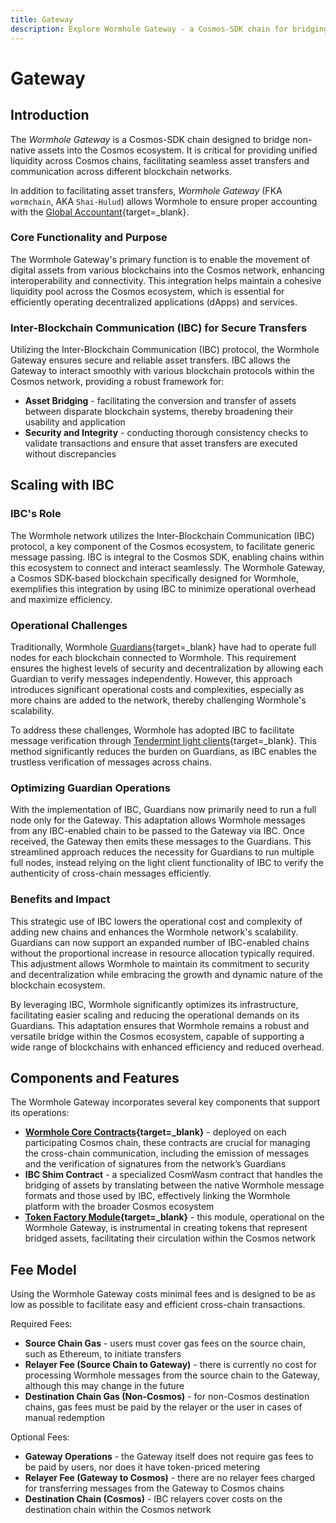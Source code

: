 ```yaml
---
title: Gateway
description: Explore Wormhole Gateway - a Cosmos-SDK chain for bridging assets into Cosmos, enhancing liquidity and cross-chain communication with IBC integration.
---
```


# Gateway 

## Introduction 

The _Wormhole Gateway_ is a Cosmos-SDK chain designed to bridge non-native assets into the Cosmos ecosystem. It is critical for providing unified liquidity across Cosmos chains, facilitating seamless asset transfers and communication across different blockchain networks.

In addition to facilitating asset transfers, _Wormhole Gateway_ (FKA `wormchain`, AKA `Shai-Hulud`) allows Wormhole to ensure proper accounting with the [Global Accountant](https://github.com/wormhole-foundation/wormhole/blob/main/whitepapers/0011_accountant.md){target=\_blank}. 


### Core Functionality and Purpose

The Wormhole Gateway's primary function is to enable the movement of digital assets from various blockchains into the Cosmos network, enhancing interoperability and connectivity. This integration helps maintain a cohesive liquidity pool across the Cosmos ecosystem, which is essential for efficiently operating decentralized applications (dApps) and services.

### Inter-Blockchain Communication (IBC) for Secure Transfers

Utilizing the Inter-Blockchain Communication (IBC) protocol, the Wormhole Gateway ensures secure and reliable asset transfers. IBC allows the Gateway to interact smoothly with various blockchain protocols within the Cosmos network, providing a robust framework for:

- **Asset Bridging** - facilitating the conversion and transfer of assets between disparate blockchain systems, thereby broadening their usability and application
- **Security and Integrity** - conducting thorough consistency checks to validate transactions and ensure that asset transfers are executed without discrepancies

## Scaling with IBC

### IBC's Role

The Wormhole network utilizes the Inter-Blockchain Communication (IBC) protocol, a key component of the Cosmos ecosystem, to facilitate generic message passing. IBC is integral to the Cosmos SDK, enabling chains within this ecosystem to connect and interact seamlessly. The Wormhole Gateway, a Cosmos SDK-based blockchain specifically designed for Wormhole, exemplifies this integration by using IBC to minimize operational overhead and maximize efficiency.

### Operational Challenges

Traditionally, Wormhole [Guardians](/learn/infrastructure/guardians/){target=\_blank} have had to operate full nodes for each blockchain connected to Wormhole. This requirement ensures the highest levels of security and decentralization by allowing each Guardian to verify messages independently. However, this approach introduces significant operational costs and complexities, especially as more chains are added to the network, thereby challenging Wormhole's scalability.

To address these challenges, Wormhole has adopted IBC to facilitate message verification through [Tendermint light clients](https://docs.tendermint.com/v0.34/tendermint-core/light-client.html){target=\_blank}. This method significantly reduces the burden on Guardians, as IBC enables the trustless verification of messages across chains.

### Optimizing Guardian Operations

With the implementation of IBC, Guardians now primarily need to run a full node only for the Gateway. This adaptation allows Wormhole messages from any IBC-enabled chain to be passed to the Gateway via IBC. Once received, the Gateway then emits these messages to the Guardians. This streamlined approach reduces the necessity for Guardians to run multiple full nodes, instead relying on the light client functionality of IBC to verify the authenticity of cross-chain messages efficiently.

### Benefits and Impact

This strategic use of IBC lowers the operational cost and complexity of adding new chains and enhances the Wormhole network's scalability. Guardians can now support an expanded number of IBC-enabled chains without the proportional increase in resource allocation typically required. This adjustment allows Wormhole to maintain its commitment to security and decentralization while embracing the growth and dynamic nature of the blockchain ecosystem.

By leveraging IBC, Wormhole significantly optimizes its infrastructure, facilitating easier scaling and reducing the operational demands on its Guardians. This adaptation ensures that Wormhole remains a robust and versatile bridge within the Cosmos ecosystem, capable of supporting a wide range of blockchains with enhanced efficiency and reduced overhead.

## Components and Features

The Wormhole Gateway incorporates several key components that support its operations:

- **[Wormhole Core Contracts](/learn/messaging/core-contracts/){target=\_blank}** - deployed on each participating Cosmos chain, these contracts are crucial for managing the cross-chain communication, including the emission of messages and the verification of signatures from the network’s Guardians
- **IBC Shim Contract** - a specialized CosmWasm contract that handles the bridging of assets by translating between the native Wormhole message formats and those used by IBC, effectively linking the Wormhole platform with the broader Cosmos ecosystem
- **[Token Factory Module](https://github.com/CosmosContracts/juno/tree/v14.1.1/x/tokenfactory){target=\_blank}** - this module, operational on the Wormhole Gateway, is instrumental in creating tokens that represent bridged assets, facilitating their circulation within the Cosmos network

## Fee Model

Using the Wormhole Gateway costs minimal fees and is designed to be as low as possible to facilitate easy and efficient cross-chain transactions.

Required Fees: 

- **Source Chain Gas** - users must cover gas fees on the source chain, such as Ethereum, to initiate transfers
- **Relayer Fee (Source Chain to Gateway)** - there is currently no cost for processing Wormhole messages from the source chain to the Gateway, although this may change in the future
- **Destination Chain Gas (Non-Cosmos)** - for non-Cosmos destination chains, gas fees must be paid by the relayer or the user in cases of manual redemption

Optional Fees: 

- **Gateway Operations** - the Gateway itself does not require gas fees to be paid by users, nor does it have token-priced metering
- **Relayer Fee (Gateway to Cosmos)** - there are no relayer fees charged for transferring messages from the Gateway to Cosmos chains
- **Destination Chain (Cosmos)** - IBC relayers cover costs on the destination chain within the Cosmos network



